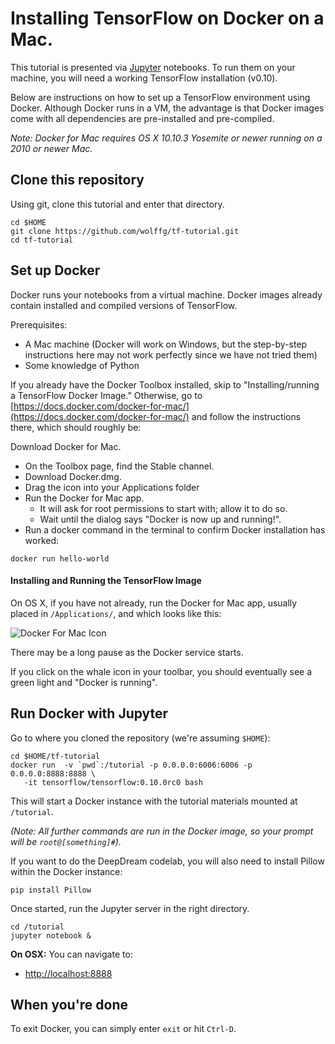 
# Installing TensorFlow on Docker on a Mac.

This tutorial is presented via [Jupyter](http://jupyter.org) notebooks.  To
run them on your machine, you will need a working TensorFlow
installation (v0.10).

Below are instructions on how to set up a TensorFlow environment using
Docker.  Although Docker runs in a VM, the advantage is that Docker
images come with all dependencies are pre-installed and pre-compiled.

*Note: Docker for Mac requires OS X 10.10.3 Yosemite or newer running on a 2010 or newer Mac.*

## Clone this repository

Using git, clone this tutorial and enter that directory.

```
cd $HOME
git clone https://github.com/wolffg/tf-tutorial.git
cd tf-tutorial
```

## Set up Docker

Docker runs your notebooks from a virtual machine.  Docker images
already contain installed and compiled versions of TensorFlow.

Prerequisites:
* A Mac machine (Docker will work on Windows, but the step-by-step instructions here may not work perfectly since we have not tried them)
* Some knowledge of Python

If you already have the Docker Toolbox installed, skip to
"Installing/running a TensorFlow Docker Image." Otherwise, go to
[https://docs.docker.com/docker-for-mac/](https://docs.docker.com/docker-for-mac/) and follow the
instructions there, which should roughly be:

Download Docker for Mac. 
* On the Toolbox page, find the Stable channel.
* Download Docker.dmg.
* Drag the icon into your Applications folder
* Run the Docker for Mac app.
  * It will ask for root permissions to start with; allow it to do so.
  * Wait until the dialog says "Docker is now up and running!".
* Run a docker command in the terminal to confirm Docker
installation has worked:
```
docker run hello-world
```

#### Installing and Running the TensorFlow Image

On OS X, if you have not already, run the Docker for Mac app,
usually placed in `/Applications/`, and which looks like this:

![Docker For Mac Icon](images/docker-for-mac.png)

There may be a long pause as the Docker service starts.

If you click on the whale icon in your toolbar, you should eventually
see a green light and "Docker is running".

## Run Docker with Jupyter

Go to where you cloned the repository (we're assuming `$HOME`):

```
cd $HOME/tf-tutorial
docker run  -v `pwd`:/tutorial -p 0.0.0.0:6006:6006 -p 0.0.0.0:8888:8888 \
   -it tensorflow/tensorflow:0.10.0rc0 bash
```

This will start a Docker instance with the tutorial materials mounted
at `/tutorial`.

*(Note: All further commands are run in the Docker
image, so your prompt will be `root@[something]#`).*

If you want to do the DeepDream codelab, you will also need to install Pillow within the Docker instance:

```
pip install Pillow
```

Once started, run the Jupyter server in the right directory.

```
cd /tutorial
jupyter notebook &
```


**On OSX:** You can navigate to:

* [http://localhost:8888](http://localhost:8888)

## When you're done

To exit Docker, you can simply enter `exit` or hit `Ctrl-D`.
